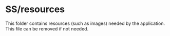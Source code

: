 # SS/resources

This folder contains resources (such as images) needed by the application. This file can
be removed if not needed.
